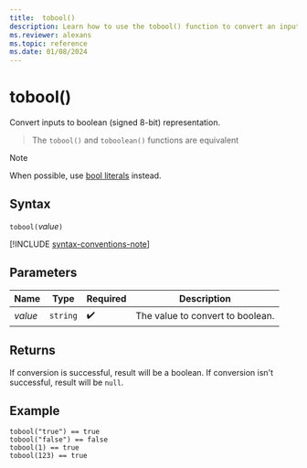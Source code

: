 ```yaml
---
title:  tobool()
description: Learn how to use the tobool() function to convert an input to a boolean representation.
ms.reviewer: alexans
ms.topic: reference
ms.date: 01/08/2024
---
```

# tobool()

Convert inputs to boolean (signed 8-bit) representation.

> The `tobool()` and `toboolean()` functions are equivalent

> [!NOTE]
> When possible, use [bool literals](../query/scalar-data-types/bool.md#bool-literals) instead.

## Syntax

`tobool(`*value*`)`

[!INCLUDE [syntax-conventions-note](../../includes/syntax-conventions-note.md)]

## Parameters

| Name | Type | Required | Description |
|--|--|--|--|
| *value* | `string` |  :heavy_check_mark: | The value to convert to boolean.|

## Returns

If conversion is successful, result will be a boolean.
If conversion isn't successful, result will be `null`.

## Example

```kusto
tobool("true") == true
tobool("false") == false
tobool(1) == true
tobool(123) == true
```

